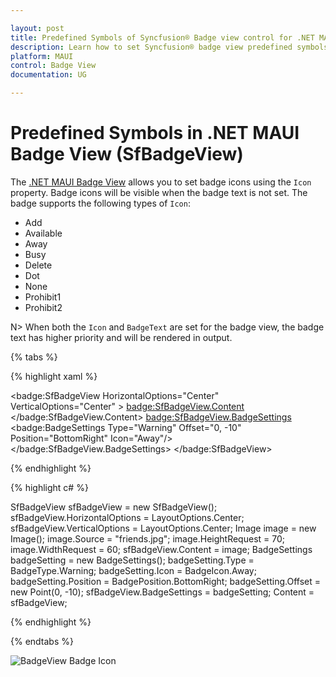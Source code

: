 ```yaml
---

layout: post
title: Predefined Symbols of Syncfusion® Badge view control for .NET MAUI
description: Learn how to set Syncfusion® badge view predefined symbols and types of badge icons on the .NET MAUI platform.
platform: MAUI
control: Badge View
documentation: UG

---
```


# Predefined Symbols in .NET MAUI Badge View (SfBadgeView)

The [.NET MAUI Badge View](https://www.syncfusion.com/maui-controls/maui-badge-view) allows you to set badge icons using the `Icon` property. Badge icons will be visible when the badge text is not set. The badge supports the following types of `Icon`:

* Add
* Available
* Away
* Busy
* Delete 
* Dot
* None
* Prohibit1
* Prohibit2

N> When both the `Icon` and `BadgeText` are set for the badge view, the badge text has higher priority and will be rendered in output.

{% tabs %}

{% highlight xaml %}

<badge:SfBadgeView  HorizontalOptions="Center" VerticalOptions="Center" >
        <badge:SfBadgeView.Content>
            <Image Source="friends.jpg" HeightRequest="70" WidthRequest="60"/>
        </badge:SfBadgeView.Content>
        <badge:SfBadgeView.BadgeSettings>
            <badge:BadgeSettings Type="Warning"  Offset="0, -10" Position="BottomRight" Icon="Away"/>
        </badge:SfBadgeView.BadgeSettings>
</badge:SfBadgeView>

{% endhighlight %}

{% highlight c# %}

 SfBadgeView sfBadgeView = new SfBadgeView();
		sfBadgeView.HorizontalOptions = LayoutOptions.Center;
		sfBadgeView.VerticalOptions = LayoutOptions.Center;
		Image image = new Image();
		image.Source = "friends.jpg";
		image.HeightRequest = 70;
		image.WidthRequest = 60;
		sfBadgeView.Content = image;
		BadgeSettings badgeSetting = new BadgeSettings();
		badgeSetting.Type = BadgeType.Warning;
		badgeSetting.Icon = BadgeIcon.Away;
		badgeSetting.Position = BadgePosition.BottomRight;
		badgeSetting.Offset = new Point(0, -10);
		sfBadgeView.BadgeSettings = badgeSetting;
		Content = sfBadgeView;
    
{% endhighlight %}

{% endtabs %}

![BadgeView Badge Icon](predefined-symbols_images/predefinedsymbols.png)

